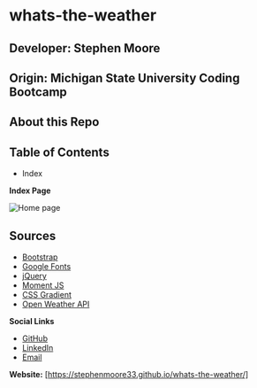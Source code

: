 # whats-the-weather
## Developer: Stephen Moore
## Origin: Michigan State University Coding Bootcamp


## About this Repo


## Table of Contents
- Index

**Index Page**

![Home page](/assets/images/)



## Sources
- [Bootstrap](https://getbootstrap.com/)
- [Google Fonts](https://fonts.google.com/)
- [jQuery](https://jquery.com/)
- [Moment JS](https://momentjs.com/)
- [CSS Gradient](https://cssgradient.io/)
- [Open Weather API](https://openweathermap.org/api/one-call-api)


**Social Links**
- [GitHub](https://github.com/stephenmoore33)
- [LinkedIn](https://www.linkedin.com/in/smoore320/)
- [Email](mailto:stephenmoore33@outlook.com)

**Website:**
[https://stephenmoore33.github.io/whats-the-weather/]